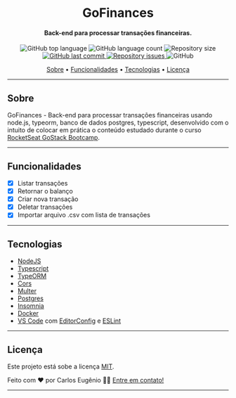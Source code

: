 <h1 align="center">
    GoFinances
</h1>

<h4 align="center">
  Back-end para processar transações financeiras. 
</h4>
<p align="center">
  <img alt="GitHub top language" src="https://img.shields.io/github/languages/top/carlos-eugenio/simplestore?style=flat-square">

  <img alt="GitHub language count" src="https://img.shields.io/github/languages/count/carlos-eugenio/simplestore?style=flat-square">

  <img alt="Repository size" src="https://img.shields.io/github/repo-size/carlos-eugenio/simplestore?style=flat-square">
  <a href="https://github.com/carlos-eugenio/simplestore/commits/master">
    <img alt="GitHub last commit" src="https://img.shields.io/github/last-commit/carlos-eugenio/simplestore?style=flat-square">
  </a>

  <a href="https://github.com/carlos-eugenio/simplestore/issues">
    <img alt="Repository issues" src="https://img.shields.io/github/issues/carlos-eugenio/simplestore?style=flat-square">
  </a>

  <img alt="GitHub" src="https://img.shields.io/github/license/carlos-eugenio/simplestore?style=flat-square">
</p>

<p align="center">
 <a href="#sobre">Sobre</a> •
 <a href="#funcionalidades">Funcionalidades</a> •
 <a href="#tecnologias">Tecnologias</a> •
 <a href="#licença">Licença</a>
</p>

---

## Sobre

GoFinances - Back-end para processar transações financeiras usando node.js, typeorm, banco de dados postgres, typescript, desenvolvido com o intuito de colocar em prática o conteúdo estudado durante o curso [RocketSeat GoStack Bootcamp](https://rocketseat.com.br/bootcamp).

---

## Funcionalidades

- [x] Listar transações
- [x] Retornar o balanço
- [x] Criar nova transação
- [x] Deletar transações
- [x] Importar arquivo .csv com lista de transações 

---

## Tecnologias

-  [NodeJS](https://nodejs.org/)
-  [Typescript](https://www.typescriptlang.org/)
-  [TypeORM](https://typeorm.io/)
-  [Cors](https://github.com/expressjs/cors/)
-  [Multer](https://github.com/expressjs/multer/)
-  [Postgres](https://github.com/brianc/node-postgres/)
-  [Insomnia](https://insomnia.rest/)
-  [Docker](https://www.docker.com/)
-  [VS Code][vscode] com [EditorConfig][editorconfig] e [ESLint][eslint]

---

## Licença

Este projeto está sobe a licença [MIT](./LICENSE).

Feito com ❤️ por Carlos Eugênio 👋🏽 [Entre em contato!](https://www.linkedin.com/in/carlos-eug%C3%AAnio-a494101a6/)

---

[git]: https://git-scm.com/
[nodejs]: https://nodejs.org/
[yarn]: https://yarnpkg.com/
[vscode]: https://code.visualstudio.com/
[editorconfig]: https://marketplace.visualstudio.com/items?itemName=EditorConfig.EditorConfig
[eslint]: https://marketplace.visualstudio.com/items?itemName=dbaeumer.vscode-eslint


